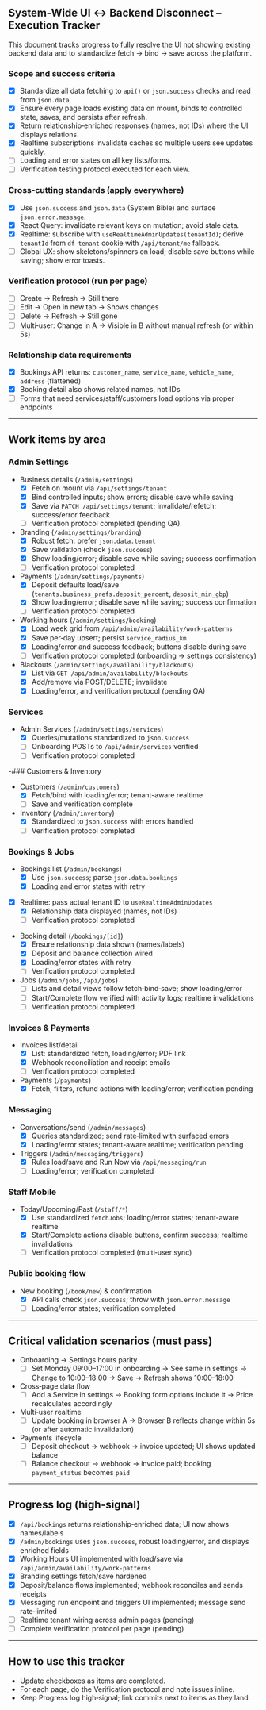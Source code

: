 ## System‑Wide UI ↔ Backend Disconnect – Execution Tracker

This document tracks progress to fully resolve the UI not showing existing backend data and to standardize fetch → bind → save across the platform.

### Scope and success criteria
- [x] Standardize all data fetching to `api()` or `json.success` checks and read from `json.data`.
- [x] Ensure every page loads existing data on mount, binds to controlled state, saves, and persists after refresh.
- [x] Return relationship‑enriched responses (names, not IDs) where the UI displays relations.
- [x] Realtime subscriptions invalidate caches so multiple users see updates quickly.
- [ ] Loading and error states on all key lists/forms.
- [ ] Verification testing protocol executed for each view.

### Cross‑cutting standards (apply everywhere)
- [x] Use `json.success` and `json.data` (System Bible) and surface `json.error.message`.
- [x] React Query: invalidate relevant keys on mutation; avoid stale data.
- [x] Realtime: subscribe with `useRealtimeAdminUpdates(tenantId)`; derive `tenantId` from `df-tenant` cookie with `/api/tenant/me` fallback.
- [ ] Global UX: show skeletons/spinners on load; disable save buttons while saving; show error toasts.

### Verification protocol (run per page)
- [ ] Create → Refresh → Still there
- [ ] Edit → Open in new tab → Shows changes
- [ ] Delete → Refresh → Still gone
- [ ] Multi‑user: Change in A → Visible in B without manual refresh (or within 5s)

### Relationship data requirements
- [x] Bookings API returns: `customer_name`, `service_name`, `vehicle_name`, `address` (flattened)
- [x] Booking detail also shows related names, not IDs
- [ ] Forms that need services/staff/customers load options via proper endpoints

---

## Work items by area

### Admin Settings
- Business details (`/admin/settings`)
  - [x] Fetch on mount via `/api/settings/tenant`
  - [x] Bind controlled inputs; show errors; disable save while saving
  - [x] Save via `PATCH /api/settings/tenant`; invalidate/refetch; success/error feedback
  - [ ] Verification protocol completed (pending QA)

- Branding (`/admin/settings/branding`)
  - [x] Robust fetch: prefer `json.data.tenant`
  - [x] Save validation (check `json.success`)
  - [x] Show loading/error; disable save while saving; success confirmation
  - [ ] Verification protocol completed

- Payments (`/admin/settings/payments`)
  - [x] Deposit defaults load/save (`tenants.business_prefs.deposit_percent`, `deposit_min_gbp`)
  - [x] Show loading/error; disable save while saving; success confirmation
  - [ ] Verification protocol completed

- Working hours (`/admin/settings/booking`)
  - [x] Load week grid from `/api/admin/availability/work-patterns`
  - [x] Save per‑day upsert; persist `service_radius_km`
  - [x] Loading/error and success feedback; buttons disable during save
  - [ ] Verification protocol completed (onboarding → settings consistency)

- Blackouts (`/admin/settings/availability/blackouts`)
  - [x] List via `GET /api/admin/availability/blackouts`
  - [x] Add/remove via POST/DELETE; invalidate
  - [x] Loading/error, and verification protocol (pending QA)

### Services
- Admin Services (`/admin/settings/services`)
  - [x] Queries/mutations standardized to `json.success`
  - [ ] Onboarding POSTs to `/api/admin/services` verified
  - [ ] Verification protocol completed

-### Customers & Inventory
- Customers (`/admin/customers`)
  - [x] Fetch/bind with loading/error; tenant-aware realtime
  - [ ] Save and verification complete
- Inventory (`/admin/inventory`)
  - [x] Standardized to `json.success` with errors handled
  - [ ] Verification protocol completed

### Bookings & Jobs
- Bookings list (`/admin/bookings`)
  - [x] Use `json.success`; parse `json.data.bookings`
  - [x] Loading and error states with retry
- [x] Realtime: pass actual tenant ID to `useRealtimeAdminUpdates`
  - [x] Relationship data displayed (names, not IDs)
  - [ ] Verification protocol completed

- Booking detail (`/bookings/[id]`)
  - [x] Ensure relationship data shown (names/labels)
  - [x] Deposit and balance collection wired
  - [x] Loading/error states with retry
  - [ ] Verification protocol completed

- Jobs (`/admin/jobs`, `/api/jobs`)
  - [ ] Lists and detail views follow fetch‑bind‑save; show loading/error
  - [ ] Start/Complete flow verified with activity logs; realtime invalidations
  - [ ] Verification protocol completed

### Invoices & Payments
- Invoices list/detail
  - [x] List: standardized fetch, loading/error; PDF link
  - [x] Webhook reconciliation and receipt emails
  - [ ] Verification protocol completed

- Payments (`/payments`)
  - [x] Fetch, filters, refund actions with loading/error; verification pending

### Messaging
- Conversations/send (`/admin/messages`)
  - [x] Queries standardized; send rate‑limited with surfaced errors
  - [x] Loading/error states; tenant-aware realtime; verification pending

- Triggers (`/admin/messaging/triggers`)
  - [x] Rules load/save and Run Now via `/api/messaging/run`
  - [ ] Loading/error; verification completed

### Staff Mobile
- Today/Upcoming/Past (`/staff/*`)
  - [x] Use standardized `fetchJobs`; loading/error states; tenant-aware realtime
  - [x] Start/Complete actions disable buttons, confirm success; realtime invalidations
  - [ ] Verification protocol completed (multi‑user sync)

### Public booking flow
- New booking (`/book/new`) & confirmation
  - [x] API calls check `json.success`; throw with `json.error.message`
  - [ ] Loading/error states; verification completed

---

## Critical validation scenarios (must pass)
- Onboarding → Settings hours parity
  - [ ] Set Monday 09:00–17:00 in onboarding → See same in settings → Change to 10:00–18:00 → Save → Refresh shows 10:00–18:00

- Cross‑page data flow
  - [ ] Add a Service in settings → Booking form options include it → Price recalculates accordingly

- Multi‑user realtime
  - [ ] Update booking in browser A → Browser B reflects change within 5s (or after automatic invalidation)

- Payments lifecycle
  - [ ] Deposit checkout → webhook → invoice updated; UI shows updated balance
  - [ ] Balance checkout → webhook → invoice paid; booking `payment_status` becomes `paid`

---

## Progress log (high‑signal)
- [x] `/api/bookings` returns relationship‑enriched data; UI now shows names/labels
- [x] `/admin/bookings` uses `json.success`, robust loading/error, and displays enriched fields
- [x] Working Hours UI implemented with load/save via `/api/admin/availability/work-patterns`
- [x] Branding settings fetch/save hardened
- [x] Deposit/balance flows implemented; webhook reconciles and sends receipts
- [x] Messaging run endpoint and triggers UI implemented; message send rate‑limited
- [ ] Realtime tenant wiring across admin pages (pending)
- [ ] Complete verification protocol per page (pending)

---

## How to use this tracker
- Update checkboxes as items are completed.
- For each page, do the Verification protocol and note issues inline.
- Keep Progress log high‑signal; link commits next to items as they land.


